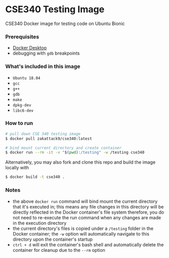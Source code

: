 # CSE340 Testing Image
CSE340 Docker image for testing code on Ubuntu Bionic

### Prerequisites
- [Docker Desktop](https://docs.docker.com/get-docker/)
- debugging with `gdb` breakpoints

### What's included in this image
- `Ubuntu 18.04`
- `gcc`
- `g++`
- `gdb`
- `make`
- `dpkg-dev`
- `libc6-dev`

### How to run
```bash
# pull down CSE 340 testing image 
$ docker pull zakattack9/cse340:latest

# bind mount current directory and create container
$ docker run --rm -it -v "$(pwd):/testing" -w /testing cse340
```

Alternatively, you may also fork and clone this repo and build the image locally with
```bash
$ docker build -t cse340 . 
```

### Notes
- the above `docker run` command will bind mount the current directory that it's executed in; this means any file changes in this directory will be directly reflected in the Docker container's file system therefore, you do not need to re-execute the run command when any changes are made in the execution directory
- the current directory's files is copied under a `/testing` folder in the Docker container; the `-w` option will automatically navigate to this directory upon the container's startup
- `ctrl + d` will exit the container's bash shell and automatically delete the container for cleanup due to the `--rm` option
